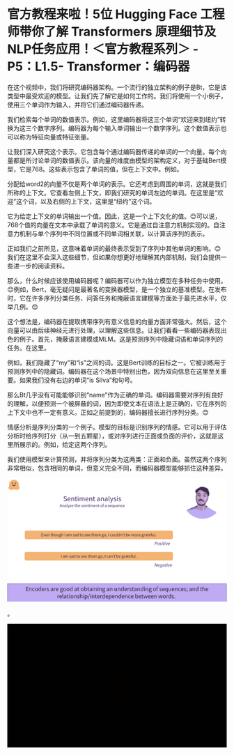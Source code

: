 # 官方教程来啦！5位 Hugging Face 工程师带你了解 Transformers 原理细节及NLP任务应用！＜官方教程系列＞ - P5：L1.5- Transformer：编码器 

在这个视频中，我们将研究编码器架构。一个流行的独立架构的例子是Bt，它是该类型中最受欢迎的模型。让我们先了解它是如何工作的。我们将使用一个小例子，使用三个单词作为输入，并将它们通过编码器传递。

我们检索每个单词的数值表示。例如，这里编码器将这三个单词“欢迎来到纽约”转换为这三个数字序列。编码器为每个输入单词输出一个数字序列。这个数值表示也可以称为特征向量或特征张量。

让我们深入研究这个表示。它包含每个通过编码器传递的单词的一个向量。每个向量都是所讨论单词的数值表示。该向量的维度由模型的架构定义，对于基础Bert模型，它是768。这些表示包含了单词的值，但在上下文中。例如。

分配给word2的向量不仅是两个单词的表示。它还考虑到周围的单词，这就是我们所称的上下文。它查看左侧上下文，即我们研究的单词左边的单词。在这里是“欢迎”这个词，以及右侧的上下文，这里是“纽约”这个词。

它为给定上下文的单词输出一个值。因此，这是一个上下文化的值。😊可以说，768个值的向量在文本中承载了单词的意义。它是通过自注意力机制实现的。自注意力机制与单个序列中不同位置或不同单词相关联，以计算该序列的表示。

正如我们之前所见，这意味着单词的最终表示受到了序列中其他单词的影响。😊我们在这里不会深入这些细节，但如果你想更好地理解其内部机制，我们会提供一些进一步的阅读资料。

那么，什么时候应该使用编码器呢？编码器可以作为独立模型在多种任务中使用。😊例如，Bert，毫无疑问是最著名的变换器模型，是一个独立的基准模型。在发布时，它在许多序列分类任务、问答任务和掩蔽语言建模等方面处于最先进水平，仅举几例。😊

这个想法是，编码器在提取携带序列有意义信息的向量方面非常强大。然后，这个向量可以由后续神经元进行处理，以理解这些信息。让我们看看一些编码器表现出色的例子。首先，掩蔽语言建模或MLM。这是预测序列中隐藏词语和单词序列的任务。在这里。

例如，我们隐藏了“my”和“is”之间的词。这是Bert训练的目标之一。它被训练用于预测序列中的隐藏词。编码器在这个场景中特别出色，因为双向信息在这里至关重要。如果我们没有右边的单词“is Silva”和句号。

那么Bt几乎没有可能能够识别“name”作为正确的单词。编码器需要对序列有良好的理解，以便预测一个被屏蔽的词，因为即使文本在语法上是正确的，它在序列的上下文中也不一定有意义。正如之前提到的，编码器擅长进行序列分类。😊

情感分析是序列分类的一个例子。模型的目标是识别序列的情感。它可以用于评估分析时给序列打分（从一到五颗星），或对序列进行正面或负面的评价，这就是这里所展示的。例如，给定这两个序列。

我们使用模型来计算预测，并将序列分类为这两类：正面和负面。虽然这两个序列非常相似，包含相同的单词，但意义完全不同，而编码器模型能够抓住这种差异。

![](img/9effa565b433264b98944ee23b41a7f0_1.png)

。

![](img/9effa565b433264b98944ee23b41a7f0_3.png)

